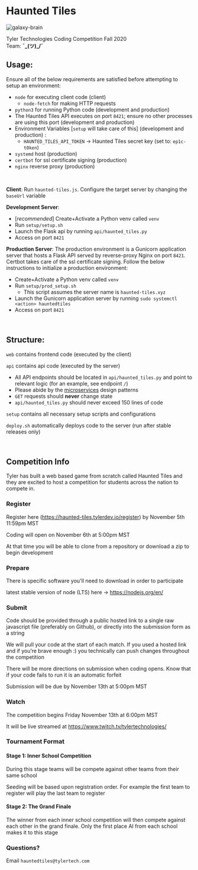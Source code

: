 # Haunted Tiles

![galaxy-brain](https://www.dailydot.com/wp-content/uploads/db4/41/6e8734dfe00c1b1d-768x384.jpg)

Tyler Technologies Coding Competition Fall 2020  
Team: **¯\_(ツ)_/¯**

## Usage:
Ensure all of the below requirements are satisfied before attempting to setup an environment:
- `node` for executing client code  (client)
    - `node-fetch` for making HTTP requests
- `python3` for running Python code  (development and production)
- The Haunted Tiles API executes on port `8421`; ensure no other processes are using this port (development and production)
- Environment Variables [`setup` will take care of this] (development and production) :
    - `HAUNTED_TILES_API_TOKEN` → Haunted Tiles secret key (set to: `ep1c-t0ken`)
- `systemd` host (production)
- `certbot` for ssl certificate signing (production)
- `nginx` reverse proxy (production)

<br />

**Client**: Run `haunted-tiles.js`. Configure the target server by changing the `baseUrl` variable

**Development Server**:
- [*recommended*] Create+Activate a Python venv called `venv`
- Run `setup/setup.sh` 
- Launch the Flask api by running `api/haunted_tiles.py`
- Access on port `8421`

**Production Server**: The production environment is a Gunicorn application server that hosts a Flask API served 
by reverse-proxy Nginx on port `8421`. Certbot takes care of the ssl certificate signing. Follow the below instructions to initialize a production 
environment:
- Create+Activate a Python venv called `venv`
- Run `setup/prod_setup.sh`
    - This script assumes the server name is `haunted-tiles.xyz`
- Launch the Gunicorn application server by running `sudo systemctl <action> hauntedtiles`
- Access on port `8421`

<br />

## Structure:

`web` contains frontend code (executed by the client)

`api` contains api code (executed by the server)  
- All API endpoints should be located in `api/haunted_tiles.py` and point to relevant logic
(for an example, see endpoint `/`)
- Please abide by the [microservices](https://microservices.io/patterns/microservices.html) design patterns
- `GET` requests should **never** change state
- `api/haunted_tiles.py` should never exceed 150 lines of code

`setup` contains all necessary setup scripts and configurations

`deploy.sh` automatically deploys code to the server (run after stable releases only)

<br />

## Competition Info

Tyler has built a web based game from scratch called Haunted Tiles and they are excited to host a competition for 
students across the nation to compete in.

### Register
Register here (https://haunted-tiles.tylerdev.io/register) by November 5th 11:59pm MST

Coding will open on November 6th at 5:00pm MST

At that time you will be able to clone from a repository or download a zip to begin development

### Prepare
There is specific software you'll need to download in order to participate

latest stable version of node (LTS) here -> https://nodejs.org/en/

### Submit
Code should be provided through a public hosted link to a single raw javascript file (preferably on Github), or directly
into the submission form as a string

We will pull your code at the start of each match. If you used a hosted link and if you’re brave enough :) you 
technically can push changes throughout the competition

There will be more directions on submission when coding opens. Know that if your code fails to run it is an 
automatic forfeit

Submission will be due by November 13th at 5:00pm MST

### Watch
The competition begins Friday November 13th at 6:00pm MST

It will be live streamed at https://www.twitch.tv/tylertechnologies/

### Tournament Format

#### Stage 1: Inner School Competition
During this stage teams will be compete against other teams from their same school

Seeding will be based upon registration order. For example the first team to register will play the last team to 
register

#### Stage 2: The Grand Finale
The winner from each inner school competition will then compete against each other in the grand finale. Only the first 
place AI from each school makes it to this stage

### Questions? 
Email `hauntedtiles@tylertech.com`